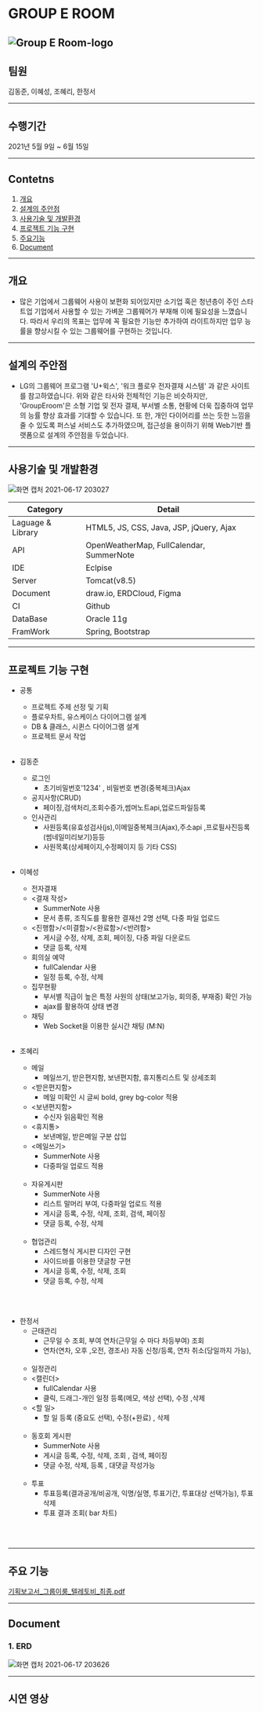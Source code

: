 
# GROUP E ROOM
![Group E Room-logo](https://user-images.githubusercontent.com/77327044/122395429-f0bcd400-cfb1-11eb-9fe2-a850eb313396.png)
------------
## 팀원 
김동준, 이혜성, 조혜리, 한정서

------------
## 수행기간
2021년 5월 9일 ~ 6월 15일

------------


## Contetns

1. [개요](#개요)
2. [설계의 주안점](#설계의-주안점)
3. [사용기술 및 개발환경](#사용기술-및-개발환경)
4. [프로젝트 기능 구현](#프로젝트-기능-구현)
5. [주요기능](#주요-기능)
6. [Document](#Document)

------------

## 개요
+ 많은 기업에서 그룹웨어 사용이 보편화 되어있지만 소기업 혹은 청년층이 주인 스타트업 기업에서 사용할 수 있는 가벼운 그룹웨어가 부재해 이에 필요성을 느꼈습니다.
따라서 우리의 목표는 업무에 꼭 필요한 기능만 추가하여 라이트하지만 업무 능률을 향상시킬 수 있는 그룹웨어를 구현하는 것입니다.
------------

## 설계의 주안점
- LG의 그룹웨어 프로그램 'U+윅스', '워크 플로우 전자결재 시스템' 과 같은 사이트를 참고하였습니다.
위와 같은 타사와 전체적인 기능은 비슷하지만, 'GroupEroom'은 소형 기업 및 전자 결재, 부서별 소통, 현황에 더욱 집중하여 업무의 능률 향상 효과를 기대할 수 있습니다.
또 한, 개인 다이어리를 쓰는 듯한 느낌을 줄 수 있도록 퍼스널 서비스도 추가하였으며, 접근성을 용이하기 위해 Web기반 플랫폼으로 설계의 주안점을 두었습니다.

------------
## 사용기술 및 개발환경
![화면 캡처 2021-06-17 203027](https://user-images.githubusercontent.com/77327044/122388508-e814cf80-cfaa-11eb-93e9-02763c73c58e.png)

Category | Detail
---- | ----
Laguage & Library | HTML5, JS, CSS, Java, JSP, jQuery, Ajax
API | OpenWeatherMap, FullCalendar, SummerNote
IDE | Eclpise
Server | Tomcat(v8.5)
Document | draw.io, ERDCloud, Figma
CI | Github
DataBase | Oracle 11g
FramWork | Spring, Bootstrap

------------
## 프로젝트 기능 구현


- 공통
    - 프로젝트 주제 선정 및 기획 
    - 플로우차트, 유스케이스 다이어그램 설계
    - DB & 클래스, 시퀸스 다이어그램 설계
    - 프로젝트 문서 작업
<br><br>

- 김동준
  - 로그인 
    - 초기비밀번호'1234' , 비밀번호 변경(중복체크)Ajax
  - 공지사항(CRUD)
     - 페이징,검색처리,조회수증가,썸머노트api,업로드파일등록
   - 인사관리
     - 사원등록(유효성검사(js),이메일중복체크(Ajax),주소api ,프로필사진등록(썸네일미리보기)등등
     - 사원목록(상세페이지,수정페이지 등 기타 CSS)
<br><br>

- 이혜성
  - 전자결재
   - <결재 작성>
     - SummerNote 사용
     - 문서 종류, 조직도를 활용한 결재선 2명 선택, 다중 파일 업로드
   - <진행함>/<미결함>/<완료함>/<반려함>
     - 게시글 수정, 삭제, 조회, 페이징, 다중 파일 다운로드
     - 댓글 등록, 삭제
  - 회의실 예약
     - fullCalendar 사용
     - 일정 등록, 수정, 삭제
  - 집무현황
    - 부서별 직급이 높은 특정 사원의 상태(보고가능, 회의중, 부재중) 확인 가능
    - ajax를 활용하여 상태 변경
  - 채팅
     - Web Socket을 이용한 실시간 채팅 (M:N)
   <br><br>
   
- 조혜리
  - 메일
     - 메일쓰기, 받은편지함, 보낸편지함, 휴지통리스트 및 상세조회
   - <받은편지함>
     - 메일 미확인 시 글씨 bold, grey bg-color 적용
   - <보낸편지함>
     - 수신자 읽음확인 적용
   - <휴지통>
     - 보낸메일, 받은메일 구분 삽입
   - <메일쓰기>
     - SummerNote 사용
     - 다중파일 업로드 적용
     <br>
  - 자유게시판
     - SummerNote 사용
     - 리스트 말머리 부여, 다중파일 업로드 적용
     - 게시글 등록, 수정, 삭제, 조회, 검색, 페이징
     - 댓글 등록, 수정, 삭제
    <br>
  - 협업관리
     - 스레드형식 게시판 디자인 구현
     - 사이드바를 이용한 댓글창 구현
     - 게시글 등록, 수정, 삭제, 조회
     - 댓글 등록, 수정, 삭제
  

<br><br>  
   
- 한정서
  - 근태관리
     - 근무일 수 조회, 부여 연차(근무일 수 마다 차등부여) 조회
     - 연차(연차, 오후 ,오전, 경조사) 자동 신청/등록, 연차 취소(당일까지 가능), 
     <br>
  - 일정관리
   - <캘린더>
     - fullCalendar 사용
     - 클릭, 드래그-개인 일정 등록(메모, 색상 선택), 수정 ,삭제
   - <할 일>
     - 할 일 등록 (중요도 선택), 수정(+완료) , 삭제
     <br>
  - 동호회 게시판
      - SummerNote 사용
      - 게시글 등록, 수정, 삭제, 조회 , 검색, 페이징
      - 댓글 수정, 삭제, 등록 , 대댓글 작성가능
     <br>
  - 투표
      - 투표등록(결과공개/비공개, 익명/실명, 투표기간, 투표대상 선택가능), 투표 삭제
      - 투표 결과 조회( bar 차트)
  
<br><br>

------------
## 주요 기능
[기획보고서_그룹이룸_텔레토비_최종.pdf](https://github.com/Team-Teletubby/GroupEroom/files/6669828/_._._.pdf)


------------ 
## Document

### 1. ERD
![화면 캡처 2021-06-17 203626](https://user-images.githubusercontent.com/77327044/122389253-b6e8cf00-cfab-11eb-9224-658ec13c6fec.png)


------------ 
## 시연 영상




